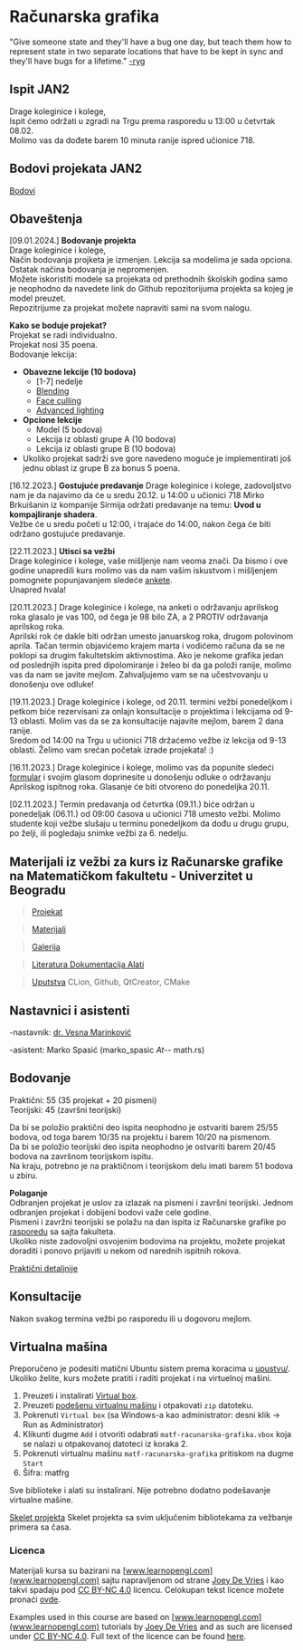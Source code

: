# Računarska grafika 

"Give someone state and they'll have a bug one day, but teach them how to represent state in two separate locations that have to be kept in sync and they'll have bugs for a lifetime." [-ryg](https://twitter.com/rygorous/status/1507178315886444544)

## Ispit JAN2 
Drage koleginice i kolege,  
Ispit ćemo održati u zgradi na Trgu prema rasporedu u 13:00 u četvrtak 08.02.  
Molimo vas da dođete barem 10 minuta ranije ispred učionice 718.  

## Bodovi projekata JAN2
[Bodovi](https://docs.google.com/spreadsheets/d/1xs9YGGPbmeOZcrBjd-3XIEX877wc6XZTjlkG-jOHnnk/edit?usp=sharing)

## Obaveštenja  
[09.01.2024.] **Bodovanje projekta**  
Drage koleginice i kolege,  
Način bodovanja projketa je izmenjen. Lekcija sa modelima je sada opciona. Ostatak načina bodovanja je nepromenjen.  
Možete iskoristiti modele sa projekata od prethodnih školskih godina samo je neophodno da navedete link do Github repozitorijuma projekta sa kojeg je model preuzet.  
Repozitrijume za projekat možete napraviti sami na svom nalogu.

**Kako se boduje projekat?**  
Projekat se radi individualno.  
Projekat nosi 35 poena.  
Bodovanje lekcija:  
* **Obavezne lekcije (10 bodova)**
  * [1-7] nedelje 
  * [Blending](https://learnopengl.com/Advanced-OpenGL/Blending)  
  * [Face culling](https://learnopengl.com/Advanced-OpenGL/Face-culling)  
  * [Advanced lighting](https://learnopengl.com/Advanced-Lighting/Advanced-Lighting)  
* **Opcione lekcije**    
  * Model (5 bodova)  
  * Lekcija iz oblasti grupe A (10 bodova)  
  * Lekcija iz oblasti grupe B (10 bodova)
* Ukoliko projekat sadrži sve gore navedeno moguće je implementirati još jednu oblast iz grupe B za bonus 5 poena.  

[16.12.2023.] **Gostujuće predavanje**
Drage koleginice i kolege, 
zadovoljstvo nam je da najavimo da će u sredu 20.12. u 14:00 u učionici 718 Mirko Brkuišanin iz kompanije Sirmija održati predavanje na temu: **Uvod u kompajliranje shadera**.  
Vežbe će u sredu početi u 12:00, i trajaće do 14:00, nakon čega će biti održano gostujuće predavanje.

[22.11.2023.] **Utisci sa vežbi**  
Drage koleginice i kolege,
vaše mišljenje nam veoma znači. Da bismo i ove godine unapredili kurs molimo vas da nam vašim iskustvom i mišljenjem pomognete popunjavanjem sledeće [ankete](https://forms.gle/LxdaS2eNHUfczyx87).  
Unapred hvala!

[20.11.2023.] Drage koleginice i kolege, na anketi o održavanju aprilskog roka glasalo je vas 100, od čega je 98 bilo ZA, a 2 PROTIV održavanja aprilskog roka.  
Aprilski rok će dakle biti održan umesto januarskog roka, drugom polovinom aprila. Tačan termin objavićemo krajem marta i vodićemo računa da se ne poklopi sa drugim fakultetskim aktivnostima. Ako je nekome grafika jedan od poslednjih ispita pred dipolomiranje i želeo bi da ga položi ranije, molimo vas da nam se javite mejlom. Zahvaljujemo vam se na učestvovanju u donošenju ove odluke!

[19.11.2023.] Drage koleginice i kolege, od 20.11. termini vežbi ponedeljkom i petkom biće rezervisani za onlajn konsultacije o projektima i lekcijama od 9-13 oblasti. Molim vas da se za konsultacije najavite mejlom, barem 2 dana ranije.  
Sredom od 14:00 na Trgu u učionici 718 držaćemo vežbe iz lekcija od 9-13 oblasti. Želimo vam srećan početak izrade projekata! :)

[16.11.2023.] Drage koleginice i kolege, molimo vas da popunite sledeći [formular](https://forms.gle/P7Gv4rkfQU5XzGQcA) i svojim glasom doprinesite u donošenju odluke o održavanju Aprilskog ispitnog roka. Glasanje će biti otvoreno do ponedeljka 20.11. 

[02.11.2023.] Termin predavanja od četvrtka (09.11.) biće održan u ponedeljak (06.11.) od 09:00 časova u učionici 718 umesto vežbi. Molimo studente koji vežbe slušaju u terminu ponedeljkom da dođu u drugu grupu, po želji, ili pogledaju snimke vežbi za 6. nedelju. 

## Materijali iz vežbi za kurs iz Računarske grafike na Matematičkom fakultetu - Univerzitet u Beogradu

> [Projekat](projekat/) 

> [Materijali](materijali/) 

> [Galerija](gallery/)

> [Literatura Dokumentacija Alati](docs/)

> [Uputstva](uputstva/) CLion, Github, QtCreator, CMake


## Nastavnici i asistenti
-nastavnik: [dr. Vesna Marinković](http://poincare.matf.bg.ac.rs/~vesnam/grafika.html)

-asistent: Marko Spasić (marko_spasic _At_-- math.rs)

## Bodovanje  
Praktični: 55 (35 projekat + 20 pismeni)  
Teorijski: 45 (završni teorijski)  

Da bi se položio praktični deo ispita neophodno je ostvariti barem 25/55 bodova, od toga barem 10/35 na projektu i barem 10/20 na pismenom.  
Da bi se položio teorijski deo ispita neophodno je ostvariti barem 20/45 bodova na završnom teorijskom ispitu.  
Na kraju, potrebno je na praktičnom i teorijskom delu imati barem 51 bodova u zbiru.  

**Polaganje**  
Odbranjen projekat je uslov za izlazak na pismeni i završni teorijski. Jednom odbranjen projekat i dobijeni bodovi važe cele godine.  
Pismeni i zavržni teorijski se polažu na dan ispita iz Računarske grafike po [rasporedu](http://www.matf.bg.ac.rs/m/36/raspored-ispita/) sa sajta fakulteta.  
Ukoliko niste zadovoljni osvojenim bodovima na projektu, možete projekat doraditi i ponovo prijaviti u nekom od narednih ispitnih rokova.  

[Praktični detaljnije](projekat/)  

## Konsultacije
Nakon svakog termina vežbi po rasporedu ili u dogovoru mejlom.

## Virtualna mašina

Preporučeno je podesiti matični Ubuntu sistem prema koracima u [upustvu/](upustva/).  
Ukoliko želite, kurs možete pratiti i raditi projekat i na virtuelnoj mašini. 

1. Preuzeti i instalirati [Virtual box](https://www.virtualbox.org/).  
2. Preuzeti [podešenu virtualnu mašinu](https://drive.google.com/file/d/1D9aU4ycOEYfl13VvGkwefDfqct5b3uAx/view?usp=drive_link) i otpakovati `zip` datoteku.  
3. Pokrenuti `Virtual box` (sa Windows-a kao administrator: desni klik -> Run as Administrator) 
4. Klikunti dugme `Add` i otvoriti odabrati `matf-racunarska-grafika.vbox` koja se nalazi u otpakovanoj datoteci iz koraka 2.  
5. Pokrenuti virtualnu mašinu `matf-racunarska-grafika` pritiskom na dugme `Start`  
6. Šifra: matfrg

Sve biblioteke i alati su instalirani. Nije potrebno dodatno podešavanje virtualne mašine.  


[Skelet projekta](https://github.com/matf-racunarska-grafika/project_base) Skelet projekta sa svim uključenim bibliotekama za vežbanje primera sa časa. 

### Licenca
Materijali kursa su bazirani na [www.learnopengl.com](www.learnopengl.com) sajtu napravljenom od strane [Joey De Vries](https://joeydevries.com/#home) i kao takvi spadaju pod [CC BY-NC 4.0](https://creativecommons.org/licenses/by-nc/4.0/) licencu. Celokupan tekst licence možete pronaći [ovde](https://creativecommons.org/licenses/by/4.0/legalcode).



Examples used in this course are based on [www.learnopengl.com](www.learnopengl.com) tutorials by [Joey De Vries](https://joeydevries.com/#home) and as such are licensed under [CC BY-NC 4.0](https://creativecommons.org/licenses/by-nc/4.0/). Full text of the licence can be found [here](https://creativecommons.org/licenses/by/4.0/legalcode).



<!--- <3 N --->


